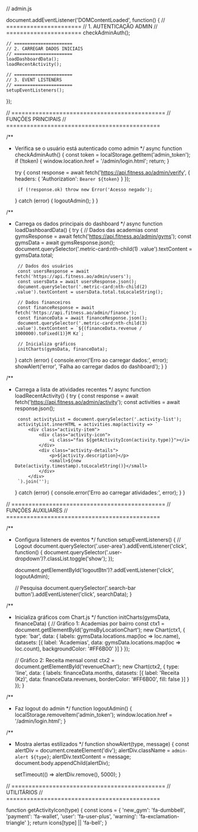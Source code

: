 // admin.js

document.addEventListener('DOMContentLoaded', function() {
    // ======================
    // 1. AUTENTICAÇÃO ADMIN
    // ======================
    checkAdminAuth();

    // ======================
    // 2. CARREGAR DADOS INICIAIS
    // ======================
    loadDashboardData();
    loadRecentActivity();

    // ======================
    // 3. EVENT LISTENERS
    // ======================
    setupEventListeners();
});

// =============================================
// FUNÇÕES PRINCIPAIS
// =============================================

/**
 * Verifica se o usuário está autenticado como admin
 */
async function checkAdminAuth() {
    const token = localStorage.getItem('admin_token');
    if (!token) {
        window.location.href = '/admin/login.html';
        return;
    }

    try {
        const response = await fetch('https://api.fitness.ao/admin/verify', {
            headers: { 'Authorization': `Bearer ${token}` }
        });
        
        if (!response.ok) throw new Error('Acesso negado');
    } catch (error) {
        logoutAdmin();
    }
}

/**
 * Carrega os dados principais do dashboard
 */
async function loadDashboardData() {
    try {
        // Dados das academias
        const gymsResponse = await fetch('https://api.fitness.ao/admin/gyms');
        const gymsData = await gymsResponse.json();
        document.querySelector('.metric-card:nth-child(1) .value').textContent = gymsData.total;

        // Dados dos usuários
        const usersResponse = await fetch('https://api.fitness.ao/admin/users');
        const usersData = await usersResponse.json();
        document.querySelector('.metric-card:nth-child(2) .value').textContent = usersData.total.toLocaleString();

        // Dados financeiros
        const financeResponse = await fetch('https://api.fitness.ao/admin/finance');
        const financeData = await financeResponse.json();
        document.querySelector('.metric-card:nth-child(3) .value').textContent = `${(financeData.revenue / 1000000).toFixed(1)}M Kz`;

        // Inicializa gráficos
        initCharts(gymsData, financeData);
    } catch (error) {
        console.error('Erro ao carregar dados:', error);
        showAlert('error', 'Falha ao carregar dados do dashboard');
    }
}

/**
 * Carrega a lista de atividades recentes
 */
async function loadRecentActivity() {
    try {
        const response = await fetch('https://api.fitness.ao/admin/activity');
        const activities = await response.json();
        
        const activityList = document.querySelector('.activity-list');
        activityList.innerHTML = activities.map(activity => `
            <div class="activity-item">
                <div class="activity-icon">
                    <i class="fas ${getActivityIcon(activity.type)}"></i>
                </div>
                <div class="activity-details">
                    <p>${activity.description}</p>
                    <small>${new Date(activity.timestamp).toLocaleString()}</small>
                </div>
            </div>
        `).join('');
    } catch (error) {
        console.error('Erro ao carregar atividades:', error);
    }
}

// =============================================
// FUNÇÕES AUXILIARES
// =============================================

/**
 * Configura listeners de eventos
 */
function setupEventListeners() {
    // Logout
    document.querySelector('.user-area').addEventListener('click', function() {
        document.querySelector('.user-dropdown')?.classList.toggle('show');
    });

    document.getElementById('logoutBtn')?.addEventListener('click', logoutAdmin);

    // Pesquisa
    document.querySelector('.search-bar button').addEventListener('click', searchData);
}

/**
 * Inicializa gráficos com Chart.js
 */
function initCharts(gymsData, financeData) {
    // Gráfico 1: Academias por bairro
    const ctx1 = document.getElementById('gymsByLocationChart');
    new Chart(ctx1, {
        type: 'bar',
        data: {
            labels: gymsData.locations.map(loc => loc.name),
            datasets: [{
                label: 'Academias',
                data: gymsData.locations.map(loc => loc.count),
                backgroundColor: '#FF6B00'
            }]
        }
    });

    // Gráfico 2: Receita mensal
    const ctx2 = document.getElementById('revenueChart');
    new Chart(ctx2, {
        type: 'line',
        data: {
            labels: financeData.months,
            datasets: [{
                label: 'Receita (Kz)',
                data: financeData.revenues,
                borderColor: '#FF6B00',
                fill: false
            }]
        }
    });
}

/**
 * Faz logout do admin
 */
function logoutAdmin() {
    localStorage.removeItem('admin_token');
    window.location.href = '/admin/login.html';
}

/**
 * Mostra alertas estilizados
 */
function showAlert(type, message) {
    const alertDiv = document.createElement('div');
    alertDiv.className = `admin-alert ${type}`;
    alertDiv.textContent = message;
    document.body.appendChild(alertDiv);
    
    setTimeout(() => alertDiv.remove(), 5000);
}

// =============================================
// UTILITÁRIOS
// =============================================

function getActivityIcon(type) {
    const icons = {
        'new_gym': 'fa-dumbbell',
        'payment': 'fa-wallet',
        'user': 'fa-user-plus',
        'warning': 'fa-exclamation-triangle'
    };
    return icons[type] || 'fa-bell';
}